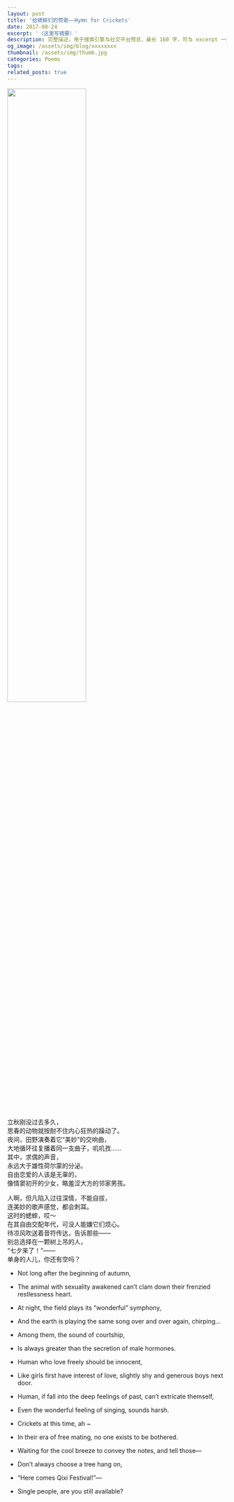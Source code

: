 ```yaml
---
layout: post
title: '给蟋蟀们的赞歌——Hymn for Crickets'
date: 2017-08-24
excerpt: '（这里写摘要）'
description: 完整描述，用于搜索引擎与社交平台预览，最长 160 字，可与 excerpt 一致
og_image: /assets/img/blog/xxxxxxxx
thumbnail: /assets/img/thumb.jpg
categories: Poems
tags: 
related_posts: true
---
```


<img src="{{ '/assets/img/blog/xxxxxxxx' | relative_url }}" style="width:60%;">

立秋刚没过去多久，  
思春的动物就按耐不住内心狂热的躁动了。  
夜间，田野演奏着它“美妙”的交响曲，  
大地循环往复播着同一支曲子，叽叽孜……  
其中，求偶的声音，  
永远大于雄性荷尔蒙的分泌。  
自由恋爱的人该是无辜的，  
像情窦初开的少女，略羞涩大方的邻家男孩。

人啊，但凡陷入过往深情，不能自拔，  
连美妙的歌声感觉，都会刺耳。  
这时的蟋蟀，哎～  
在其自由交配年代，可没人能嫌它们烦心。  
待凉风吹送着音符传达，告诉那些——  
别总选择在一颗树上吊的人，  
“七夕来了！”——  
单身的人儿，你还有空吗？

- Not long after the beginning of autumn,
- The animal with sexuality awakened can’t clam down their frenzied restlessness heart.
- At night, the field plays its “wonderful” symphony,
- And the earth is playing the same song over and over again, chirping…
- Among them, the sound of courtship,
- Is always greater than the secretion of male hormones.
- Human who love freely should be innocent,
- Like girls first have interest of love, slightly shy and generous boys next door.

- Human, if fall into the deep feelings of past, can’t extricate themself,
- Even the wonderful feeling of singing, sounds harsh.
- Crickets at this time, ah ~
- In their era of free mating, no one exists to be bothered.
- Waiting for the cool breeze to convey the notes, and tell those—
- Don’t always choose a tree hang on,
- “Here comes Qixi Festival!”—
- Single people, are you still available?